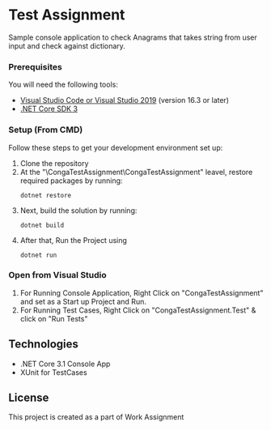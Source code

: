 # Test Assignment

Sample console application to check Anagrams that takes string from user input and check against dictionary.

### Prerequisites
You will need the following tools:

* [Visual Studio Code or Visual Studio 2019](https://visualstudio.microsoft.com/vs/) (version 16.3 or later)
* [.NET Core SDK 3](https://dotnet.microsoft.com/download/dotnet-core/3.0)


### Setup (From CMD)
Follow these steps to get your development environment set up:

  1. Clone the repository
  2. At the "\CongaTestAssignment\CongaTestAssignment" leavel, restore required packages by running:
      ```
     dotnet restore
     ```
  3. Next, build the solution by running:
     ```
     dotnet build
     ```
  4. After that, Run the Project using 
     ```
	 dotnet run
	 ```
### Open from Visual Studio

  1. For Running Console Application, Right Click on "CongaTestAssignment" and set as a Start up Project and Run.
  2. For Running Test Cases, Right Click on "CongaTestAssignment.Test" & click on "Run Tests"
 
## Technologies
* .NET Core 3.1 Console App
* XUnit for TestCases

## License
This project is created as a part of Work Assignment

